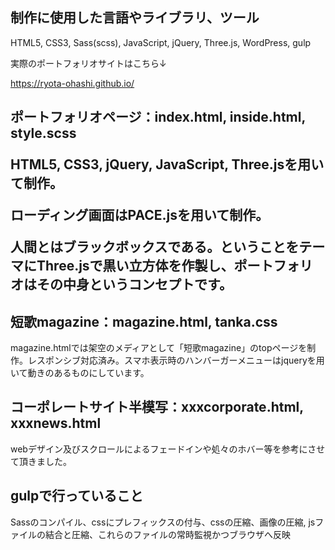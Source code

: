 <h2>制作に使用した言語やライブラリ、ツール</h2>
<p>HTML5, CSS3, Sass(scss), JavaScript, jQuery, Three.js, WordPress, gulp</p>
<p>実際のポートフォリオサイトはこちら↓</p>
<a href="https://ryota-ohashi.github.io/">https://ryota-ohashi.github.io/</a>

<h2>ポートフォリオページ：index.html, inside.html, style.scss</h>
<p>HTML5, CSS3, jQuery, JavaScript, Three.jsを用いて制作。</p>
<p>ローディング画面はPACE.jsを用いて制作。</p>
<p>人間とはブラックボックスである。ということをテーマにThree.jsで黒い立方体を作製し、ポートフォリオはその中身というコンセプトです。</p>

<h2>短歌magazine：magazine.html, tanka.css</h2>
<p>magazine.htmlでは架空のメディアとして「短歌magazine」のtopページを制作。レスポンシブ対応済み。スマホ表示時のハンバーガーメニューはjqueryを用いて動きのあるものにしています。</p>

<h2>コーポレートサイト半模写：xxxcorporate.html, xxxnews.html</h2>
<p>webデザイン及びスクロールによるフェードインや処々のホバー等を参考にさせて頂きました。</p>

<h2>gulpで行っていること</h2>
<p>Sassのコンパイル、cssにプレフィックスの付与、cssの圧縮、画像の圧縮, jsファイルの結合と圧縮、これらのファイルの常時監視かつブラウザへ反映</p>
